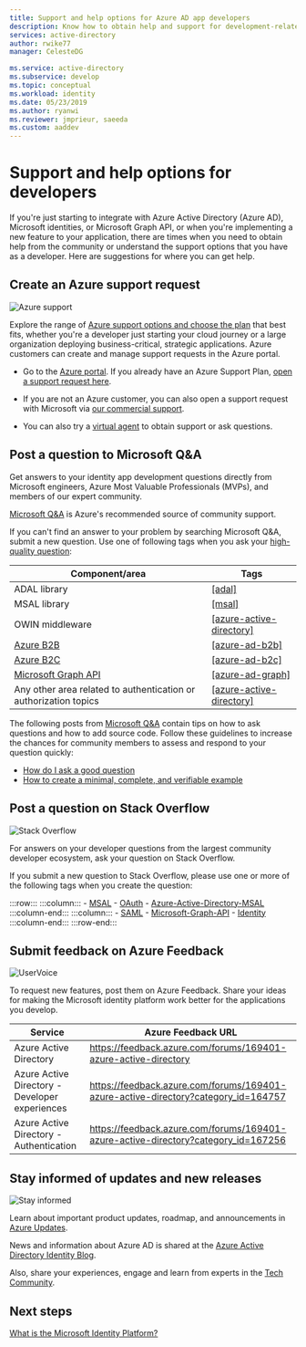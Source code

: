 ```yaml
---
title: Support and help options for Azure AD app developers
description: Know how to obtain help and support for development-related questions and problems when creating application that integrate with Microsoft identities (Azure Active Directory and Microsoft account)
services: active-directory
author: rwike77
manager: CelesteDG

ms.service: active-directory
ms.subservice: develop
ms.topic: conceptual
ms.workload: identity
ms.date: 05/23/2019
ms.author: ryanwi
ms.reviewer: jmprieur, saeeda
ms.custom: aaddev
---
```


# Support and help options for developers

If you're just starting to integrate with Azure Active Directory (Azure AD), Microsoft identities, or Microsoft Graph API, or when you're implementing a new feature to your application, there are times when you need to obtain help from the community or understand the support options that you have as a developer. Here are suggestions for where you can get help.

## Create an Azure support request

<div class='icon is-large'>
    <img alt='Azure support' src='https://docs.microsoft.com/media/logos/logo_azure.svg'>
</div>

Explore the range of [Azure support options and choose the plan](https://azure.microsoft.com/support/plans) that best fits, whether you're a developer just starting your cloud journey or a large organization deploying business-critical, strategic applications. Azure customers can create and manage support requests in the Azure portal.

- Go to the [Azure portal](https://ms.portal.azure.com/#blade/Microsoft_Azure_Support/HelpAndSupportBlade/overview). If you already have an Azure Support Plan, [open a support request here](https://portal.azure.com/#blade/Microsoft_Azure_Support/HelpAndSupportBlade/newsupportrequest).

- If you are not an Azure customer, you can also open a support request with Microsoft via [our commercial support](https://support.serviceshub.microsoft.com/supportforbusiness).

- You can also try a [virtual agent](https://support.microsoft.com/contactus/?ws=support) to obtain support or ask questions.

## Post a question to Microsoft Q&A

Get answers to your identity app development questions directly from Microsoft engineers, Azure Most Valuable Professionals (MVPs), and members of our expert community.

[Microsoft Q&A](/answers/products/) is Azure's recommended source of community support.

If you can't find an answer to your problem by searching Microsoft Q&A, submit a new question. Use one of following tags when you ask your [high-quality question](https://docs.microsoft.com/en-us/answers/articles/24951/how-to-write-a-quality-question.html):

|Component/area  | Tags |
|---------|---------|
| ADAL library | [[adal]](https://docs.microsoft.com/answers/topics/azure-ad-adal-deprecation.html) |
| MSAL library     | [[msal]](https://docs.microsoft.com/answers/topics/azure-ad-msal.html) |
| OWIN middleware  | [[azure-active-directory]](https://docs.microsoft.com/answers/topics/azure-active-directory.html) |
| [Azure B2B](../external-identities/what-is-b2b.md)  | [[azure-ad-b2b]](https://docs.microsoft.com/answers/topics/azure-ad-b2b.html) |
| [Azure B2C](https://azure.microsoft.com/services/active-directory-b2c/)  | [[azure-ad-b2c]](https://docs.microsoft.com/answers/topics/azure-ad-b2c.html) |
| [Microsoft Graph API](https://developer.microsoft.com/graph/) | [[azure-ad-graph]](https://docs.microsoft.com/answers/topics/azure-ad-graph.html) |
| Any other area related to authentication or authorization topics | [[azure-active-directory]](https://docs.microsoft.com/answers/topics/azure-active-directory.html) |

The following posts from [Microsoft Q&A](https://docs.microsoft.com/answers/products/) contain tips on how to ask questions and how to add source code. Follow these guidelines to increase the chances for community members to assess and respond to your question quickly:

- [How do I ask a good question](https://docs.microsoft.com/answers/articles/24951/how-to-write-a-quality-question.html)
- [How to create a minimal, complete, and verifiable example](https://docs.microsoft.com/answers/articles/24907/how-to-write-a-quality-answer.html)

## Post a question on Stack Overflow

<div class='icon is-large'>
    <img alt='Stack Overflow' src='https://docs.microsoft.com/media/logos/logo_stackoverflow.svg'>
</div>

For answers on your developer questions from the largest community developer ecosystem, ask your question on Stack Overflow.

If you submit a new question to Stack Overflow, please use one or more of the following tags when you create the question:

:::row:::
    :::column:::
        - [MSAL](https://stackoverflow.com/questions/tagged/msal)
        - [OAuth](https://stackoverflow.com/questions/tagged/oauth)
        - [Azure-Active-Directory-MSAL](https://stackoverflow.com/questions/tagged/azure-active-directory+msal)
    :::column-end:::
    :::column:::
        - [SAML](https://stackoverflow.com/questions/tagged/saml)
        - [Microsoft-Graph-API](https://stackoverflow.com/questions/tagged/microsoft-graph-api)
        - [Identity](https://stackoverflow.com/questions/tagged/identity)
    :::column-end:::
:::row-end:::

## Submit feedback on Azure Feedback

<div class='icon is-large'>
    <img alt='UserVoice' src='https://docs.microsoft.com/media/logos/logo-uservoice.svg'>
</div>

To request new features, post them on Azure Feedback. Share your ideas for making the Microsoft identity platform work better for the applications you develop.

| Service                       | Azure Feedback URL |
|-------------------------------|---------------|
| Azure Active Directory | https://feedback.azure.com/forums/169401-azure-active-directory |
| Azure Active Directory - Developer experiences             | https://feedback.azure.com/forums/169401-azure-active-directory?category_id=164757 |
| Azure Active Directory - Authentication             | https://feedback.azure.com/forums/169401-azure-active-directory?category_id=167256 |


## Stay informed of updates and new releases

<div class='icon is-large'>
    <img alt='Stay informed' src='https://docs.microsoft.com/media/common/i_blog.svg'>
</div>

Learn about important product updates, roadmap, and announcements in [Azure Updates](https://azure.microsoft.com/en-us/updates/?category=identity).

News and information about Azure AD is shared at the [Azure Active Directory Identity Blog](https://techcommunity.microsoft.com/t5/azure-active-directory-identity/bg-p/Identity).

Also, share your experiences, engage and learn from experts in the [Tech Community](https://techcommunity.microsoft.com/).


## Next steps

[What is the Microsoft Identity Platform?](v2-overview.md)

